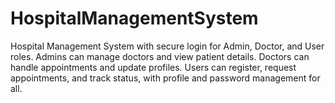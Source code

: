 # HospitalManagementSystem
Hospital Management System with secure login for Admin, Doctor, and User roles. Admins can manage doctors and view patient details. Doctors can handle appointments and update profiles. Users can register, request appointments, and track status, with profile and password management for all.
